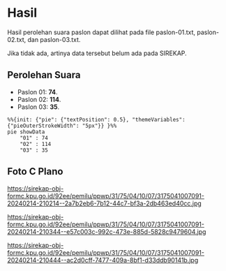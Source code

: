 # Hasil

Hasil perolehan suara paslon dapat dilihat pada file paslon-01.txt, paslon-02.txt, dan paslon-03.txt.

Jika tidak ada, artinya data tersebut belum ada pada SIREKAP.

## Perolehan Suara

 * Paslon 01: **74**.
 * Paslon 02: **114**.
 * Paslon 03: **35**.

```mermaid
%%{init: {"pie": {"textPosition": 0.5}, "themeVariables": {"pieOuterStrokeWidth": "5px"}} }%%
pie showData
    "01" : 74
    "02" : 114
    "03" : 35
```
## Foto C Plano

https://sirekap-obj-formc.kpu.go.id/92ee/pemilu/ppwp/31/75/04/10/07/3175041007091-20240214-210214--2a7b2eb6-7b12-44c7-bf3a-2db463ed40cc.jpg

https://sirekap-obj-formc.kpu.go.id/92ee/pemilu/ppwp/31/75/04/10/07/3175041007091-20240214-210344--e57c003c-992c-473e-885d-5828c9479604.jpg

https://sirekap-obj-formc.kpu.go.id/92ee/pemilu/ppwp/31/75/04/10/07/3175041007091-20240214-210444--ac2d0cff-7477-409a-8bf1-d33ddb90141b.jpg
